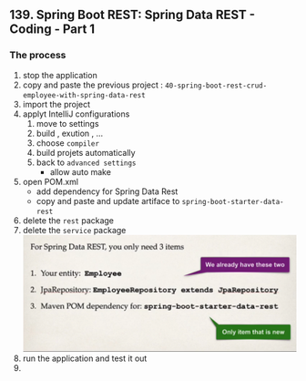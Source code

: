 ## 139. Spring Boot REST: Spring Data REST - Coding - Part 1

### The process
1. stop the application 
2. copy and paste the previous project : `40-spring-boot-rest-crud-employee-with-spring-data-rest`
3. import the project
4. applyt IntelliJ configurations 
   1. move to settings 
   2. build , exution ,  ...
   3. choose `compiler`
   4. build projets automatically
   5. back to `advanced settings`
      * allow auto make
5. open POM.xml
   * add dependency for Spring Data Rest 
   * copy and paste and update artiface to `spring-boot-starter-data-rest`
6. delete the `rest` package
7. delete the `service` package 
![img.png](img.png)
8. run the application and test it out 
9. 